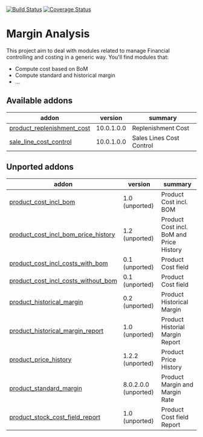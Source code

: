 [![Build Status](https://travis-ci.org/OCA/margin-analysis.svg?branch=10.0)](https://travis-ci.org/OCA/margin-analysis)
[![Coverage Status](https://img.shields.io/coveralls/OCA/margin-analysis.svg)](https://coveralls.io/r/OCA/margin-analysis?branch=10.0)

Margin Analysis
===============

This project aim to deal with modules related to manage Financial controlling and costing in a generic way. You'll find modules that:

 - Compute cost based on BoM
 - Compute standard and historical margin
 - ...

[//]: # (addons)

Available addons
----------------
addon | version | summary
--- | --- | ---
[product_replenishment_cost](product_replenishment_cost/) | 10.0.1.0.0 | Replenishment Cost
[sale_line_cost_control](sale_line_cost_control/) | 10.0.1.0.0 | Sales Lines Cost Control


Unported addons
---------------
addon | version | summary
--- | --- | ---
[product_cost_incl_bom](product_cost_incl_bom/) | 1.0 (unported) | Product Cost incl. BOM
[product_cost_incl_bom_price_history](product_cost_incl_bom_price_history/) | 1.2 (unported) | Product Cost incl. BoM and Price History
[product_cost_incl_costs_with_bom](product_cost_incl_costs_with_bom/) | 0.1 (unported) | Product Cost field
[product_cost_incl_costs_without_bom](product_cost_incl_costs_without_bom/) | 0.1 (unported) | Product Cost field
[product_historical_margin](product_historical_margin/) | 0.2 (unported) | Product Historical Margin
[product_historical_margin_report](product_historical_margin_report/) | 1.0 (unported) | Product Historial Margin Report
[product_price_history](product_price_history/) | 1.2.2 (unported) | Product Price History
[product_standard_margin](product_standard_margin/) | 8.0.2.0.0 (unported) | Product Margin and Margin Rate
[product_stock_cost_field_report](product_stock_cost_field_report/) | 1.0 (unported) | Product Cost field Report

[//]: # (end addons)
